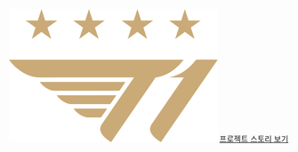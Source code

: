 <div align="center">
  <img src="image/footer_logo.png" alt="t1 우승">
  <a href="https://xii1071.github.io/project/" height="40px" />프로젝트 스토리 보기</a>
</div>
